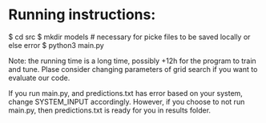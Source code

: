 # Running instructions:
$ cd src
$ mkdir models              # necessary for picke files to be saved locally or else error
$ python3 main.py

Note: the running time is a long time, possibly +12h for the program to train and tune.
      Plase consider changing parameters of grid search if you want to evaluate our code.

If you run main.py, and predictions.txt has error based on your system, change SYSTEM_INPUT accordingly.
However, if you choose to not run main.py, then predictions.txt is ready for you in results folder. 

